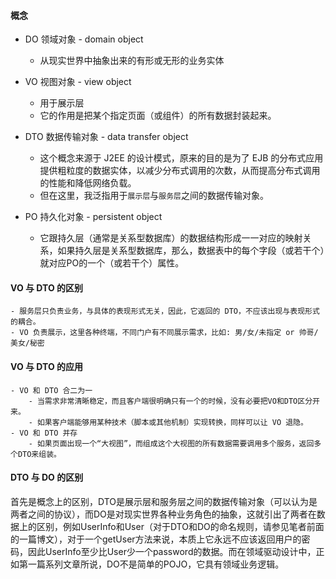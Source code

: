 #### 概念

- DO 领域对象 - domain object
    - 从现实世界中抽象出来的有形或无形的业务实体
    
- VO 视图对象 - view object
    - 用于展示层
    - 它的作用是把某个指定页面（或组件）的所有数据封装起来。
    
- DTO 数据传输对象 - data transfer object
    - 这个概念来源于 J2EE 的设计模式，原来的目的是为了 EJB 的分布式应用提供粗粒度的数据实体，以减少分布式调用的次数，从而提高分布式调用的性能和降低网络负载。
    - 但在这里，我泛指用于`展示层`与`服务层`之间的数据传输对象。
    
- PO 持久化对象 - persistent object
    - 它跟持久层（通常是关系型数据库）的数据结构形成一一对应的映射关系，如果持久层是关系型数据库，那么，数据表中的每个字段（或若干个）就对应PO的一个（或若干个）属性。
    
#### VO 与 DTO 的区别
    - 服务层只负责业务，与具体的表现形式无关，因此，它返回的 DTO，不应该出现与表现形式的耦合。
    - VO 负责展示，这里各种终端，不同门户有不同展示需求，比如: 男/女/未指定 or 帅哥/美女/秘密
    
#### VO 与 DTO 的应用
    - VO 和 DTO 合二为一
        - 当需求非常清晰稳定，而且客户端很明确只有一个的时候，没有必要把VO和DTO区分开来。
        - 如果客户端能够用某种技术（脚本或其他机制）实现转换，同样可以让 VO 退隐。
    - VO 和 DTO 并存
        - 如果页面出现一个“大视图”，而组成这个大视图的所有数据需要调用多个服务，返回多个DTO来组装。
        
#### DTO 与 DO 的区别
首先是概念上的区别，DTO是展示层和服务层之间的数据传输对象（可以认为是两者之间的协议），而DO是对现实世界各种业务角色的抽象，这就引出了两者在数据上的区别，例如UserInfo和User（对于DTO和DO的命名规则，请参见笔者前面的一篇博文），对于一个getUser方法来说，本质上它永远不应该返回用户的密码，因此UserInfo至少比User少一个password的数据。而在领域驱动设计中，正如第一篇系列文章所说，DO不是简单的POJO，它具有领域业务逻辑。
    
        